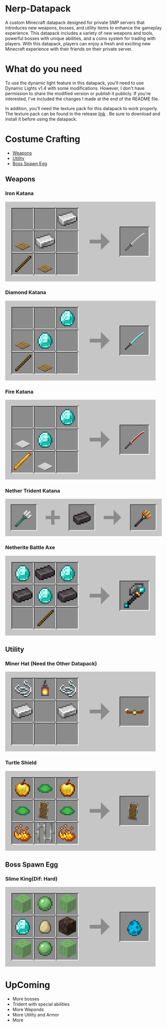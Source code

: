 # Nerp-Datapack
 A custom Minecraft datapack designed for private SMP servers that introduces new weapons, bosses, and utility items to enhance the gameplay experience. This datapack includes a variety of new weapons and tools, powerful bosses with unique abilities, and a coins system for trading with players. With this datapack, players can enjoy a fresh and exciting new Minecraft experience with their friends on their private server.
 
 # What do you need
  To use the dynamic light feature in this datapack, you'll need to use Dynamic Lights v1.4 with some modifications. However, I don't have permission to share the modified version or publish it publicly. If you're interested, I've included the changes I made at the end of the README file.
  
  In addition, you'll need the texture pack for this datapack to work properly. The texture pack can be found in the release [link](https://github.com/Jpsloureiro2002/Nerp-Datapack/releases/tag/Alpha) . Be sure to download and install it before using the datapack.
# Costume Crafting

- [Weapons](https://github.com/Jpsloureiro2002/Nerp-Datapack/edit/main/README.md#weapons)
- [Utility](https://github.com/Jpsloureiro2002/Nerp-Datapack/edit/main/README.md#utility)
- [Boss Spawn Egg](https://github.com/Jpsloureiro2002/Nerp-Datapack/edit/main/README.md#boss-spawn-egg)

## Weapons
### Iron Katana
![notfound](https://raw.githubusercontent.com/Jpsloureiro2002/Nerp-Datapack/main/crafts/katana.png)

### Diamond Katana
![notfound](https://raw.githubusercontent.com/Jpsloureiro2002/Nerp-Datapack/main/crafts/diamond_katana.png)

### Fire Katana
![notfound](https://raw.githubusercontent.com/Jpsloureiro2002/Nerp-Datapack/main/crafts/katana_fire.png)

### Nether Trident Katana
![notfound](https://raw.githubusercontent.com/Jpsloureiro2002/Nerp-Datapack/main/crafts/nether-trident.png)

### Netherite Battle Axe
![notfound](https://raw.githubusercontent.com/Jpsloureiro2002/Nerp-Datapack/main/crafts/netherite-axe.png)

## Utility
### Miner Hat (Need the Other Datapack)
![notfound](https://raw.githubusercontent.com/Jpsloureiro2002/Nerp-Datapack/main/crafts/miner_hat.png)

### Turtle Shield
![notfound](https://raw.githubusercontent.com/Jpsloureiro2002/Nerp-Datapack/main/crafts/turtel-shield.png)

## Boss Spawn Egg
### Slime King(Dif: Hard)
![notfound](https://raw.githubusercontent.com/Jpsloureiro2002/Nerp-Datapack/main/crafts/king-slime.png)

# UpComing
- More bosses
- Trident with special abilities
- More Waponds
- More Utility and Armor
- More
